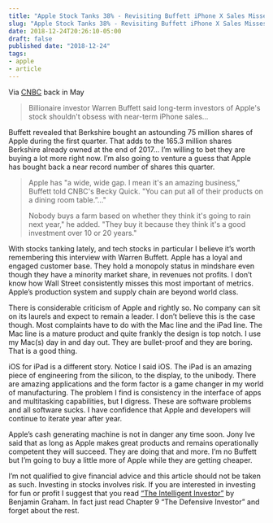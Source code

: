 ```yaml
---
title: "Apple Stock Tanks 38% - Revisiting Buffett iPhone X Sales Misses the Point"
slug: "Apple Stock Tanks 38% - Revisiting Buffett iPhone X Sales Misses the Point"
date: 2018-12-24T20:26:10-05:00
draft: false
published date: "2018-12-24"
tags:
- apple
- article
---
```


Via [CNBC][1] back in May

>Billionaire investor Warren Buffett said long-term investors of Apple's stock shouldn't obsess with near-term iPhone sales...

Buffett revealed that Berkshire bought an astounding 75 million shares of Apple during the first quarter. That adds to the 165.3 million shares Berkshire already owned at the end of 2017... I’m willing to bet they are buying a lot more right now. I’m also going to venture a guess that Apple has bought back a near record number of shares this quarter.

>Apple has "a wide, wide gap. I mean it's an amazing business," Buffett told CNBC's Becky Quick. "You can put all of their products on a dining room table.”..."
>
>Nobody buys a farm based on whether they think it's going to rain next year," he added. "They buy it because they think it's a good investment over 10 or 20 years."

With stocks tanking lately, and tech stocks in particular I believe it’s worth remembering this interview with Warren Buffett. Apple has a loyal and engaged customer base. They hold a monopoly status in mindshare even though they have a minority market share, in revenues not profits. I don’t know how Wall Street consistently misses this most important of metrics. Apple’s production system and supply chain are beyond world class.

There is considerable criticism of Apple and rightly so. No company can sit on its laurels and expect to remain a leader. I don’t believe this is the case though. Most complaints have to do with the Mac line and the iPad line. The Mac line is a mature product and quite frankly the design is top notch. I use my Mac(s) day in and day out. They are bullet-proof and they are boring. That is a good thing.

iOS for iPad is a different story. Notice I said iOS. The iPad is an amazing piece of engineering from the silicon, to the display, to the unibody. There are amazing applications and the form factor is a game changer in my world of manufacturing. The problem I find is consistency in the interface of apps and multitasking capabilities, but I digress. These are software problems and all software sucks. I have confidence that Apple and developers will continue to iterate year after year.

Apple’s cash generating machine is not in danger any time soon. Jony Ive said that as long as Apple makes great products and remains operationally competent they will succeed. They are doing that and more. I’m no Buffett but I’m going to buy a little more of Apple while they are getting cheaper.

I’m not qualified to give financial advice and this article should not be taken as such. Investing in stocks involves risk. If you are interested in investing for fun or profit I suggest that you read [“The Intelligent Investor”][2] by Benjamin Graham. In fact just read Chapter 9 “The Defensive Investor” and forget about the rest.

[1]: https://www.cnbc.com/2018/05/04/warren-buffett-obsessing-over-iphone-x-sales-in-the-near-term-totally-misses-the-point-on-apples-stock.html
[2]: https://www.amazon.com/Intelligent-Investor-Definitive-Investing-Essentials/dp/0060555661/ref=sr_1_1?ie=UTF8&qid=1545508229&sr=8-1&keywords=the+intelligent+investor+by+benjamin+graham
